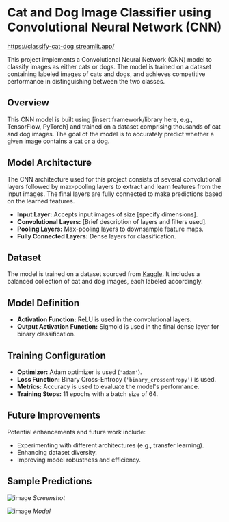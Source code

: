 # Cat and Dog Image Classifier using Convolutional Neural Network (CNN)
https://classify-cat-dog.streamlit.app/ 

This project implements a Convolutional Neural Network (CNN) model to classify images as either cats or dogs. The model is trained on a dataset containing labeled images of cats and dogs, and achieves competitive performance in distinguishing between the two classes.

## Overview

This CNN model is built using [insert framework/library here, e.g., TensorFlow, PyTorch] and trained on a dataset comprising thousands of cat and dog images. The goal of the model is to accurately predict whether a given image contains a cat or a dog.

## Model Architecture

The CNN architecture used for this project consists of several convolutional layers followed by max-pooling layers to extract and learn features from the input images. The final layers are fully connected to make predictions based on the learned features.

- **Input Layer:** Accepts input images of size [specify dimensions].
- **Convolutional Layers:** [Brief description of layers and filters used].
- **Pooling Layers:** Max-pooling layers to downsample feature maps.
- **Fully Connected Layers:** Dense layers for classification.

## Dataset

The model is trained on a dataset sourced from [Kaggle](https://www.kaggle.com/datasets/sunilthite/cat-or-dog-image-classification/data). It includes a balanced collection of cat and dog images, each labeled accordingly.


## Model Definition

- **Activation Function:** ReLU is used in the convolutional layers.
- **Output Activation Function:** Sigmoid is used in the final dense layer for binary classification.

## Training Configuration

- **Optimizer:** Adam optimizer is used (`'adam'`).
- **Loss Function:** Binary Cross-Entropy (`'binary_crossentropy'`) is used.
- **Metrics:** Accuracy is used to evaluate the model's performance.
- **Training Steps:** 11 epochs with a batch size of 64.


## Future Improvements

Potential enhancements and future work include:
- Experimenting with different architectures (e.g., transfer learning).
- Enhancing dataset diversity.
- Improving model robustness and efficiency.

## Sample Predictions

![image](https://github.com/KalidasVijaybhak/simple_cat_dog_image_classification/assets/70281178/071c7c67-dc00-4567-a9cf-ab098d820096)
*Screenshot*

![image](https://github.com/KalidasVijaybhak/simple_cat_dog_image_classification/assets/70281178/67f47c2c-60c9-489b-a53e-1c810fed372d)
*Model*
